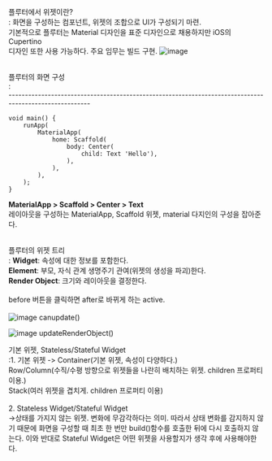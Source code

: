 플루터에서 위젯이란?<br>
: 화면을 구성하는 컴포넌트, 위젯의 조합으로 UI가 구성되기 마련.<br>
기본적으로 플루터는 Material 디자인을 표준 디자인으로 채용하지만 iOS의 Cupertino<br>
디자인 또한 사용 가능하다. 주요 임무는 빌드 구현.
![image](https://user-images.githubusercontent.com/59801728/104978892-4793a100-5a46-11eb-84e0-7100238fdcda.png)
<br><br>

플루터의 화면 구성<br>
: <br>
-------------------------------------------------------------------------------------------------------<br>
```
void main() {
    runApp(
        MaterialApp(
            home: Scaffold(
                body: Center(
                    child: Text 'Hello'),
                ),
            ),
        ),
    );
}
```
<b>MaterialApp > Scaffold > Center > Text</b><br>
레이아웃을 구성하는 MaterialApp, Scaffold 위젯, material 다지인의 구성을 잡아준다.
<br><br>

플루터의 위젯 트리<br>
: <b>Widget</b>:  속성에 대한 정보를 포함한다.<br>
<b>Element</b>: 부모, 자식 관계 생명주기 관여(위젯의 생성을 파괴)한다.<br>
<b>Render Object</b>: 크기와 레이아웃을 결정한다.
<br><br>
before 버튼을 클릭하면 after로 바뀌게 하는 active.<br><br>
![image](https://user-images.githubusercontent.com/59801728/104985805-24bcb900-5a55-11eb-85b9-300c94a0fc53.png) canupdate()<br>

![image](https://user-images.githubusercontent.com/59801728/104985813-27b7a980-5a55-11eb-9cf1-ef61de04f35a.png) updateRenderObject()<br>

기본 위젯, Stateless/Stateful Widget<br>
:1. 기본 위젯 -> Container(기본 위젯, 속성이 다양하다.)<br>
Row/Column(수직/수평 방향으로 위젯들을 나란히 배치하는 위젯. children 프로퍼티 이용.)<br>
Stack(여러 위젯을 겹치게. children 프로퍼티 이용)<br><br> 2. Stateless Widget/Stateful Widget<br>
->상태를 가지지 않는 위젯. 변화에 무감각하다는 의미. 따라서 상태 변화를 감지하지 않기 때문에 화면을 구성할 때 최초 한 번만 build()함수를 호출한 뒤에 다시 호출하지 않는다. 이와 반대로 Stateful Widget은 어떤 위젯을 사용할지가 생각 후에 사용해야한다.
